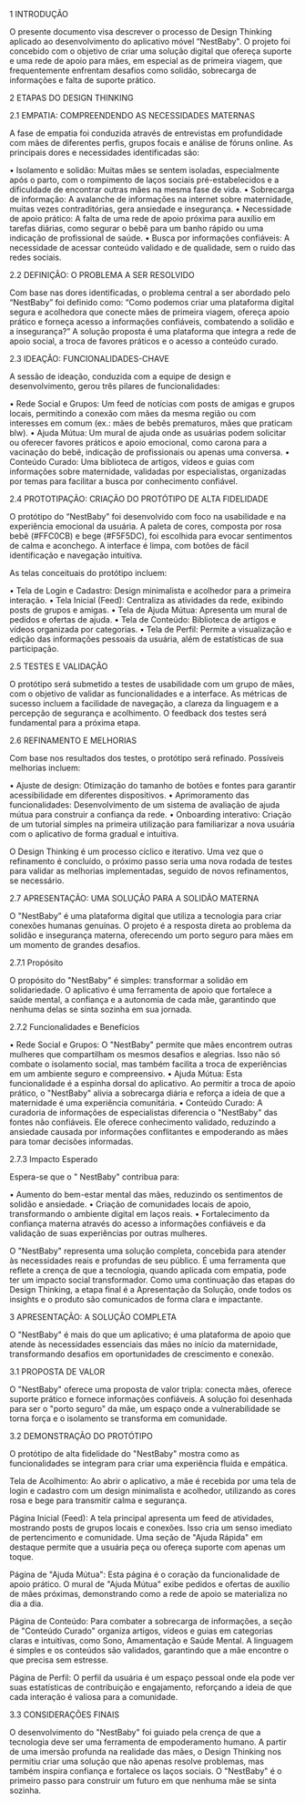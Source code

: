 1 INTRODUÇÃO

O presente documento visa descrever o processo de Design Thinking aplicado ao desenvolvimento do aplicativo móvel “NestBaby". O projeto foi concebido com o objetivo de criar uma solução digital que ofereça suporte e uma rede de apoio para mães, em especial as de primeira viagem, que frequentemente enfrentam desafios como solidão, sobrecarga de informações e falta de suporte prático.

2 ETAPAS DO DESIGN THINKING

2.1 EMPATIA: COMPREENDENDO AS NECESSIDADES MATERNAS

A fase de empatia foi conduzida através de entrevistas em profundidade com mães de diferentes perfis, grupos focais e análise de fóruns online. As principais dores e necessidades identificadas são:

•	Isolamento e solidão: Muitas mães se sentem isoladas, especialmente após o parto, com o rompimento de laços sociais pré-estabelecidos e a dificuldade de encontrar outras mães na mesma fase de vida.
•	Sobrecarga de informação: A avalanche de informações na internet sobre maternidade, muitas vezes contraditórias, gera ansiedade e insegurança.
•	Necessidade de apoio prático: A falta de uma rede de apoio próxima para auxílio em tarefas diárias, como segurar o bebê para um banho rápido ou uma indicação de profissional de saúde.
•	Busca por informações confiáveis: A necessidade de acessar conteúdo validado e de qualidade, sem o ruído das redes sociais.

2.2 DEFINIÇÃO: O PROBLEMA A SER RESOLVIDO

Com base nas dores identificadas, o problema central a ser abordado pelo “NestBaby” foi definido como:
“Como podemos criar uma plataforma digital segura e acolhedora que conecte mães de primeira viagem, ofereça apoio prático e forneça acesso a informações confiáveis, combatendo a solidão e a insegurança?”
A solução proposta é uma plataforma que integra a rede de apoio social, a troca de favores práticos e o acesso a conteúdo curado.

2.3 IDEAÇÃO: FUNCIONALIDADES-CHAVE

A sessão de ideação, conduzida com a equipe de design e desenvolvimento, gerou três pilares de funcionalidades:

•	Rede Social e Grupos: Um feed de notícias com posts de amigas e grupos locais, permitindo a conexão com mães da mesma região ou com interesses em comum (ex.: mães de bebês prematuros, mães que praticam blw).
•	Ajuda Mútua: Um mural de ajuda onde as usuárias podem solicitar ou oferecer favores práticos e apoio emocional, como carona para a vacinação do bebê, indicação de profissionais ou apenas uma conversa.
•	Conteúdo Curado: Uma biblioteca de artigos, vídeos e guias com informações sobre maternidade, validadas por especialistas, organizadas por temas para facilitar a busca por conhecimento confiável.

2.4 PROTOTIPAÇÃO: CRIAÇÃO DO PROTÓTIPO DE ALTA FIDELIDADE

O protótipo do “NestBaby” foi desenvolvido com foco na usabilidade e na experiência emocional da usuária. A paleta de cores, composta por rosa bebê (#FFC0CB) e bege (#F5F5DC), foi escolhida para evocar sentimentos de calma e aconchego. A interface é limpa, com botões de fácil identificação e navegação intuitiva.

As telas conceituais do protótipo incluem:

•	Tela de Login e Cadastro: Design minimalista e acolhedor para a primeira interação.
•	Tela Inicial (Feed): Centraliza as atividades da rede, exibindo posts de grupos e amigas.
•	Tela de Ajuda Mútua: Apresenta um mural de pedidos e ofertas de ajuda.
•	Tela de Conteúdo: Biblioteca de artigos e vídeos organizada por categorias.
•	Tela de Perfil: Permite a visualização e edição das informações pessoais da usuária, além de estatísticas de sua participação.

2.5 TESTES E VALIDAÇÃO

O protótipo será submetido a testes de usabilidade com um grupo de mães, com o objetivo de validar as funcionalidades e a interface. As métricas de sucesso incluem a facilidade de navegação, a clareza da linguagem e a percepção de segurança e acolhimento. O feedback dos testes será fundamental para a próxima etapa.

2.6 REFINAMENTO E MELHORIAS

Com base nos resultados dos testes, o protótipo será refinado. Possíveis melhorias incluem:

•	Ajuste de design: Otimização do tamanho de botões e fontes para garantir acessibilidade em diferentes dispositivos.
•	Aprimoramento das funcionalidades: Desenvolvimento de um sistema de avaliação de ajuda mútua para construir a confiança da rede.
•	Onboarding interativo: Criação de um tutorial simples na primeira utilização para familiarizar a nova usuária com o aplicativo de forma gradual e intuitiva.

O Design Thinking é um processo cíclico e iterativo. Uma vez que o refinamento é concluído, o próximo passo seria uma nova rodada de testes para validar as melhorias implementadas, seguido de novos refinamentos, se necessário.

2.7 APRESENTAÇÃO: UMA SOLUÇÃO PARA A SOLIDÃO MATERNA

O "NestBaby” é uma plataforma digital que utiliza a tecnologia para criar conexões humanas genuínas. O projeto é a resposta direta ao problema da solidão e insegurança materna, oferecendo um porto seguro para mães em um momento de grandes desafios.

2.7.1 Propósito

O propósito do "NestBaby" é simples: transformar a solidão em solidariedade. O aplicativo é uma ferramenta de apoio que fortalece a saúde mental, a confiança e a autonomia de cada mãe, garantindo que nenhuma delas se sinta sozinha em sua jornada.

2.7.2 Funcionalidades e Benefícios

•	Rede Social e Grupos: O "NestBaby" permite que mães encontrem outras mulheres que compartilham os mesmos desafios e alegrias. Isso não só combate o isolamento social, mas também facilita a troca de experiências em um ambiente seguro e compreensivo.
•	Ajuda Mútua: Esta funcionalidade é a espinha dorsal do aplicativo. Ao permitir a troca de apoio prático, o "NestBaby" alivia a sobrecarga diária e reforça a ideia de que a maternidade é uma experiência comunitária.
•	Conteúdo Curado: A curadoria de informações de especialistas diferencia o "NestBaby" das fontes não confiáveis. Ele oferece conhecimento validado, reduzindo a ansiedade causada por informações conflitantes e empoderando as mães para tomar decisões informadas.

2.7.3 Impacto Esperado

Espera-se que o " NestBaby" contribua para:

•	Aumento do bem-estar mental das mães, reduzindo os sentimentos de solidão e ansiedade.
•	Criação de comunidades locais de apoio, transformando o ambiente digital em laços reais.
•	Fortalecimento da confiança materna através do acesso a informações confiáveis e da validação de suas experiências por outras mulheres.

O "NestBaby" representa uma solução completa, concebida para atender às necessidades reais e profundas de seu público. É uma ferramenta que reflete a crença de que a tecnologia, quando aplicada com empatia, pode ter um impacto social transformador.
Como uma continuação das etapas do Design Thinking, a etapa final é a Apresentação da Solução, onde todos os insights e o produto são comunicados de forma clara e impactante.

3 APRESENTAÇÃO: A SOLUÇÃO COMPLETA

O "NestBaby" é mais do que um aplicativo; é uma plataforma de apoio que atende às necessidades essenciais das mães no início da maternidade, transformando desafios em oportunidades de crescimento e conexão.

3.1 PROPOSTA DE VALOR

O "NestBaby" oferece uma proposta de valor tripla: conecta mães, oferece suporte prático e fornece informações confiáveis. A solução foi desenhada para ser o "porto seguro" da mãe, um espaço onde a vulnerabilidade se torna força e o isolamento se transforma em comunidade.

3.2 DEMONSTRAÇÃO DO PROTÓTIPO

O protótipo de alta fidelidade do "NestBaby" mostra como as funcionalidades se integram para criar uma experiência fluida e empática.

Tela de Acolhimento: Ao abrir o aplicativo, a mãe é recebida por uma tela de login e cadastro com um design minimalista e acolhedor, utilizando as cores rosa e bege para transmitir calma e segurança.

 


Página Inicial (Feed): A tela principal apresenta um feed de atividades, mostrando posts de grupos locais e conexões. Isso cria um senso imediato de pertencimento e comunidade. Uma seção de "Ajuda Rápida" em destaque permite que a usuária peça ou ofereça suporte com apenas um toque.
 


Página de "Ajuda Mútua": Esta página é o coração da funcionalidade de apoio prático. O mural de "Ajuda Mútua" exibe pedidos e ofertas de auxílio de mães próximas, demonstrando como a rede de apoio se materializa no dia a dia.
 


Página de Conteúdo: Para combater a sobrecarga de informações, a seção de "Conteúdo Curado" organiza artigos, vídeos e guias em categorias claras e intuitivas, como Sono, Amamentação e Saúde Mental. A linguagem é simples e os conteúdos são validados, garantindo que a mãe encontre o que precisa sem estresse.
 


Página de Perfil: O perfil da usuária é um espaço pessoal onde ela pode ver suas estatísticas de contribuição e engajamento, reforçando a ideia de que cada interação é valiosa para a comunidade.
 

3.3 CONSIDERAÇÕES FINAIS

O desenvolvimento do "NestBaby" foi guiado pela crença de que a tecnologia deve ser uma ferramenta de empoderamento humano. A partir de uma imersão profunda na realidade das mães, o Design Thinking nos permitiu criar uma solução que não apenas resolve problemas, mas também inspira confiança e fortalece os laços sociais. O "NestBaby" é o primeiro passo para construir um futuro em que nenhuma mãe se sinta sozinha.
